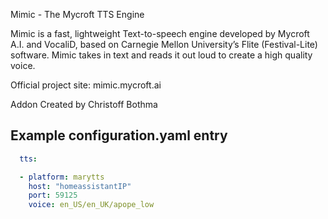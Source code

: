 Mimic - The Mycroft TTS Engine


Mimic is a fast, lightweight Text-to-speech engine developed by Mycroft A.I. and VocaliD, based on Carnegie Mellon University’s Flite (Festival-Lite) software. Mimic takes in text and reads it out loud to create a high quality voice.

Official project site: mimic.mycroft.ai

Addon Created by Christoff Bothma

## Example configuration.yaml entry
```yaml
  tts:

  - platform: marytts
    host: "homeassistantIP"
    port: 59125
    voice: en_US/en_UK/apope_low
```
